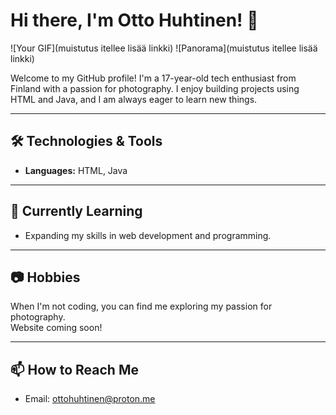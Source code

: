 # Hi there, I'm Otto Huhtinen! 👋

![Your GIF](muistutus itellee lisää linkki)
![Panorama](muistutus itellee lisää linkki)


Welcome to my GitHub profile! I'm a 17-year-old tech enthusiast from Finland with a passion for photography. I enjoy building projects using HTML and Java, and I am always eager to learn new things.

---

## 🛠️ Technologies & Tools

- **Languages:** HTML, Java

---

## 🌱 Currently Learning

- Expanding my skills in web development and programming.
  
---

## 📷 Hobbies

When I'm not coding, you can find me exploring my passion for photography.  
Website coming soon!

---

## 📫 How to Reach Me

- Email: ottohuhtinen@proton.me
